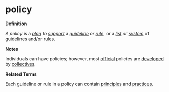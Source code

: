 # policy

**Definition**

_A policy_ is a [_plan_](https://github.com/gcassel/Modular-Organization-Terminology/blob/master/terms/plan.md) _to_ [_support_](https://github.com/gcassel/Modular-Organization-Terminology/blob/master/terms/support.md) a [_guideline_](guideline.md) _or_ [_rule_](rule.md), or a [_list_](https://github.com/gcassel/Modular-Organization-Terminology/blob/master/terms/list.md) _or_ [_system_](https://github.com/gcassel/Modular-Organization-Terminology/blob/master/terms/system.md) of guidelines and/or rules.

**Notes**

Individuals can have policies; however, most [official](official.md) policies are [developed](develop.md) by [collectives](collective.md).

**Related Terms**

Each guideline or rule in a policy can contain [principles](principle.md) and [practices](practice.md).
